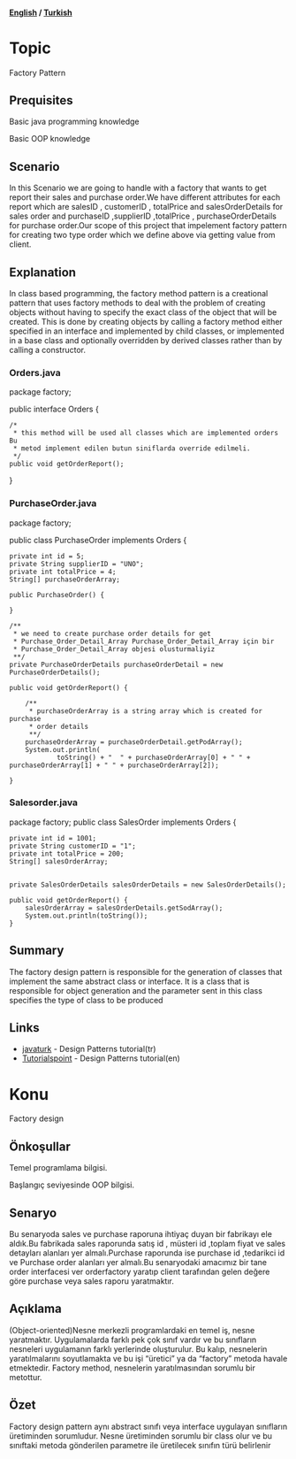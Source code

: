 #### [English](#topic) / [Turkish](#konu)

# Topic

Factory Pattern


## Prequisites

Basic java programming knowledge

Basic OOP knowledge


## Scenario

In this Scenario we are going to handle with a factory that wants to get report their sales and purchase order.We have different attributes for each report which are salesID , customerID , totalPrice and salesOrderDetails for sales order and purchaseID ,supplierID ,totalPrice , purchaseOrderDetails for purchase order.Our scope of this project that impelement factory pattern for creating two type order which we define above via getting value from client.


## Explanation

In class based programming, the factory method pattern is a creational pattern that uses factory methods to deal with the problem of creating objects without having to specify the exact class of the object that will be created. This is done by creating objects by calling a factory method either specified in an interface and implemented by child classes, or implemented in a base class and optionally overridden by derived classes rather than by calling a constructor.


### Orders.java
package factory;

public interface Orders {

	/*
	 * this method will be used all classes which are implemented orders Bu
	 * metod implement edilen butun siniflarda override edilmeli.
	 */
	public void getOrderReport();

}
 ### PurchaseOrder.java

package factory;

public class PurchaseOrder implements Orders {

	private int id = 5;
	private String supplierID = "UNO";
	private int totalPrice = 4;
	String[] purchaseOrderArray;

	public PurchaseOrder() {

	}

	/**
	 * we need to create purchase order details for get
	 * Purchase_Order_Detail_Array Purchase_Order_Detail_Array için bir
	 * Purchase_Order_Detail_Array objesi olusturmaliyiz
	 **/
	private PurchaseOrderDetails purchaseOrderDetail = new PurchaseOrderDetails();

	public void getOrderReport() {

		/**
		 * purchaseOrderArray is a string array which is created for purchase
		 * order details
		 **/
		purchaseOrderArray = purchaseOrderDetail.getPodArray();
		System.out.println(
				toString() + "  " + purchaseOrderArray[0] + " " + purchaseOrderArray[1] + " " + purchaseOrderArray[2]);

	}
  
  
  ### Salesorder.java
  
  package factory;
public class SalesOrder implements Orders {

	private int id = 1001;
	private String customerID = "1";
	private int totalPrice = 200;
	String[] salesOrderArray;
	
	
	private SalesOrderDetails salesOrderDetails = new SalesOrderDetails();

	public void getOrderReport() {
		salesOrderArray = salesOrderDetails.getSodArray();
		System.out.println(toString());
	}

## Summary

The factory design pattern is responsible for the generation of classes that implement the same abstract class or interface. It is a class that is responsible for object generation and the parameter sent in this class specifies the type of class to be produced

## Links

* [javaturk](http://www.javaturk.org/tasarim-kaliplari-factory-method-uretici-metot-i/) - Design Patterns tutorial(tr)
* [Tutorialspoint](https://www.tutorialspoint.com/design_pattern/factory_pattern.htm) - Design Patterns tutorial(en)


# Konu
Factory design

## Önkoşullar
Temel programlama bilgisi.

Başlangıç seviyesinde OOP bilgisi.

## Senaryo

Bu senaryoda sales ve purchase raporuna ihtiyaç duyan bir fabrikayı ele aldık.Bu fabrikada sales raporunda satış id , müsteri id ,toplam fiyat ve sales detayları alanları yer almalı.Purchase raporunda ise purchase id ,tedarikci id ve Purchase order alanları yer almalı.Bu senaryodaki amacımız bir tane order interfacesi ver orderfactory yaratıp client tarafından gelen değere göre purchase veya sales raporu yaratmaktır.


## Açıklama

(Object-oriented)Nesne merkezli  programlardaki  en temel iş, nesne yaratmaktır. Uygulamalarda farklı pek çok sınıf vardır ve bu sınıfların nesneleri uygulamanın farklı yerlerinde oluşturulur. Bu kalıp, nesnelerin yaratılmalarını soyutlamakta ve bu işi “üretici” ya da “factory” metoda havale etmektedir. Factory method, nesnelerin yaratılmasından sorumlu bir metottur.


## Özet

Factory design pattern aynı abstract sınıfı veya interface uygulayan sınıfların üretiminden sorumludur. Nesne üretiminden sorumlu bir class olur ve bu sınıftaki metoda gönderilen parametre ile üretilecek sınıfın türü belirlenir

